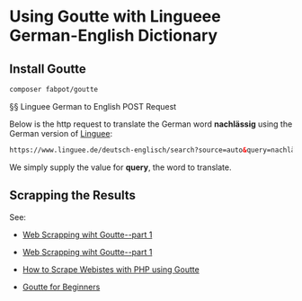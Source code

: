 Using Goutte with Lingueee German-English Dictionary
====================================================

Install Goutte
--------------

```bash
composer fabpot/goutte
```

§§ Linguee German to English POST Request

Below is the http request to translate the German word **nachlässig** using the German version of [Linguee](https://www.linguee.de/deutsch-englisch/search?source=auto&query=nachllässig):

```html
https://www.linguee.de/deutsch-englisch/search?source=auto&query=nachlässig
```
We simply supply the value for **query**, the word to translate.


Scrapping the Results
---------------------

See:

- [Web Scrapping wiht Goutte--part 1](https://dev.to/sayopaul/web-scraping-in-php-using-goutte--4p6h)

- [Web Scrapping wiht Goutte--part 1](https://dev.to/sayopaul/web-scraping-in-php-using-goutte---part-2-5e66)

- [How to Scrape Webistes with PHP using Goutte](https://www.twilio.com/blog/scrape-websites-with-php-using-goutte)

- [Goutte for Beginners](https://www.scraperapi.com/blog/simple-guide-to-building-a-php-web-scraper-using-goutte-for-beginners/)
